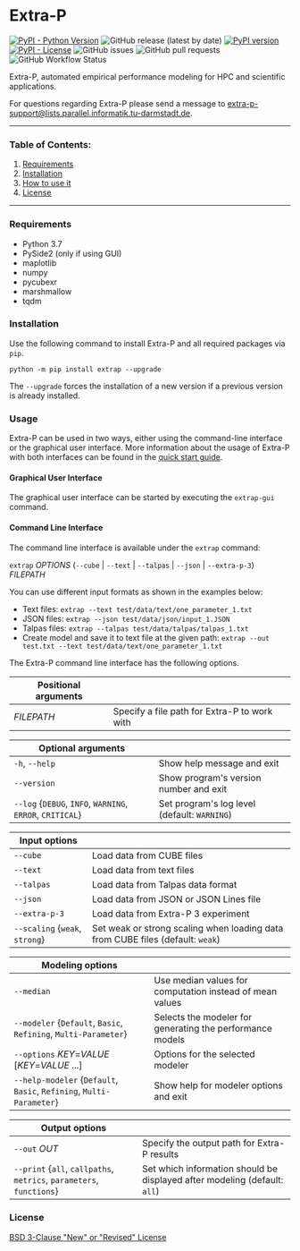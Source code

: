 # Extra-P

[![PyPI - Python Version](https://img.shields.io/pypi/pyversions/extrap?style=plastic)](https://badge.fury.io/py/extrap)
![GitHub release (latest by date)](https://img.shields.io/github/v/release/extra-p/extrap?style=plastic)
[![PyPI version](https://badge.fury.io/py/extrap.png)](https://badge.fury.io/py/extrap)
[![PyPI - License](https://img.shields.io/pypi/l/extrap?style=plastic)](https://badge.fury.io/py/extrap)
![GitHub issues](https://img.shields.io/github/issues/extra-p/extrap?style=plastic)
![GitHub pull requests](https://img.shields.io/github/issues-pr/extra-p/extrap?style=plastic)
![GitHub Workflow Status](https://img.shields.io/github/workflow/status/extra-p/extrap/extrap?style=plastic)

Extra-P, automated empirical performance modeling for HPC and scientific
applications.

For questions regarding Extra-P please send a message to <extra-p-support@lists.parallel.informatik.tu-darmstadt.de>.

--------------------------------------------------------------------------------------------

### Table of Contents:

1. [Requirements](#Requirements)
2. [Installation](#Installation)
3. [How to use it](#Usage)
4. [License](#License)

--------------------------------------------------------------------------------------------

### Requirements

* Python 3.7
* PySide2 (only if using GUI)
* maplotlib
* numpy
* pycubexr
* marshmallow
* tqdm


### Installation
Use the following command to install Extra-P and all required packages via `pip`.

```
python -m pip install extrap --upgrade
``` 

The `--upgrade` forces the installation of a new version if a previous version is already installed.

### Usage
Extra-P can be used in two ways, either using the command-line interface or the graphical user interface.
More information about the usage of Extra-P with both interfaces can be found in the [quick start guide](docs/quick-start.md).

#### Graphical User Interface
The graphical user interface can be started by executing the `extrap-gui` command.

#### Command Line Interface
The command line interface is available under the `extrap` command:

`extrap` _OPTIONS_ (`--cube` | `--text` | `--talpas` | `--json` | `--extra-p-3`) _FILEPATH_

You can use different input formats as shown in the examples below:
* Text files: `extrap --text test/data/text/one_parameter_1.txt`
* JSON files: `extrap --json test/data/json/input_1.JSON`
* Talpas files: `extrap --talpas test/data/talpas/talpas_1.txt`
* Create model and save it to text file at the given path: `extrap --out test.txt --text test/data/text/one_parameter_1.txt` 

The Extra-P command line interface has the following options.

| Positional arguments |                                              |
|----------------------|----------------------------------------------|
| _FILEPATH_           | Specify a file path for Extra-P to work with |

| Optional arguments                                        |                                              |
|-----------------------------------------------------------|----------------------------------------------|
| `-h`, `--help`                                            | Show help message and exit              |
| `--version`                                               | Show program's version number and exit       |
| `--log` {`DEBUG`, `INFO`, `WARNING`, `ERROR`, `CRITICAL`} | Set program's log level (default: `WARNING`) |

| Input options                  |                                                                                |
|--------------------------------|--------------------------------------------------------------------------------|
| `--cube`                       | Load data from CUBE files                                                      |
| `--text`                       | Load data from text files                                                      |
| `--talpas`                     | Load data from Talpas data format                                              |
| `--json`                       | Load data from JSON or JSON Lines file                                         |
| `--extra-p-3`                  | Load data from Extra-P 3 experiment                                            |
| `--scaling` {`weak`, `strong`} | Set weak or strong scaling when loading data from CUBE files (default: `weak`) |

| Modeling options                                                     |                                                           |
|----------------------------------------------------------------------|-----------------------------------------------------------|
| `--median`                                                           | Use median values for computation instead of mean values  |
| `--modeler` {`Default`, `Basic`, `Refining`, `Multi-Parameter`}      | Selects the modeler for generating the performance models |
| `--options` _KEY_=_VALUE_ [_KEY_=_VALUE_ ...]                        | Options for the selected modeler                          |
| `--help-modeler` {`Default`, `Basic`, `Refining`, `Multi-Parameter`} | Show help for modeler options and exit                    |

| Output options                                                       |                                                                           |
|----------------------------------------------------------------------|---------------------------------------------------------------------------|
| `--out` _OUT_                                                        | Specify the output path for Extra-P results                               |
| `--print` {`all`, `callpaths`, `metrics`, `parameters`, `functions`} | Set which information should be displayed after modeling (default: `all`) |
 
                 
### License

[BSD 3-Clause "New" or "Revised" License](LICENSE)
